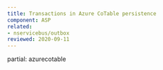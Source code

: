 ```yaml
---
title: Transactions in Azure CoTable persistence
component: ASP
related:
- nservicebus/outbox
reviewed: 2020-09-11
---
```


partial: azurecotable
